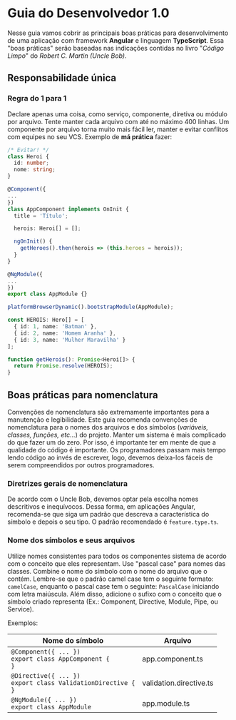 
# Guia do Desenvolvedor 1.0
Nesse guia vamos cobrir as principais boas práticas para desenvolvimento de uma aplicação com framework **Angular** e linguagem **TypeScript**. Essa "boas práticas" serão baseadas nas indicações contidas no livro "_Código Limpo_" do _Robert C. Martin (Uncle Bob)_.

## Responsabilidade única

### Regra do 1 para 1
Declare apenas uma coisa, como serviço, componente, diretiva ou módulo por arquivo. Tente manter cada arquivo com até no máximo 400 linhas. Um componente por arquivo torna muito mais fácil ler, manter e evitar conflitos com equipes no seu VCS.
Exemplo de **má prática** fazer:
```typescript
/* Evitar! */
class Heroi {
  id: number;
  nome: string;
}

@Component({
...
})
class AppComponent implements OnInit {
  title = 'Título';

  herois: Heroi[] = [];

  ngOnInit() {
    getHeroes().then(herois => (this.heroes = herois));
  }
}

@NgModule({
...
})
export class AppModule {}

platformBrowserDynamic().bootstrapModule(AppModule);

const HEROIS: Hero[] = [
  { id: 1, name: 'Batman' },
  { id: 2, name: 'Homem Aranha' },
  { id: 3, name: 'Mulher Maravilha' }
];

function getHerois(): Promise<Heroi[]> {
  return Promise.resolve(HEROIS);
}
```

## Boas práticas para nomenclatura
Convenções de nomenclatura são extremamente importantes para a manutenção e legibilidade. Este guia recomenda convenções de nomenclatura para o nomes dos arquivos e dos símbolos (_variáveis, classes, funções, etc..._) do projeto.
Manter um sistema é mais complicado do que fazer um do zero. Por isso, é importante ter em mente de que a qualidade do código é importante. Os programadores passam mais tempo lendo código ao invés de escrever, logo, devemos deixa-los fáceis de serem compreendidos por outros programadores.

### Diretrizes gerais de nomenclatura
De acordo com o Uncle Bob, devemos optar pela escolha nomes descritivos e inequívocos. Dessa forma, em aplicações Angular, recomenda-se que siga um padrão que descreva a característica do símbolo e depois o seu tipo. O padrão recomendado é `feature.type.ts`.

### Nome dos símbolos e seus arquivos
Utilize nomes consistentes para todos os componentes sistema de acordo com o conceito que eles representam. Use "pascal case" para nomes das classes. Combine o nome do símbolo com o nome do arquivo que o contém.
Lembre-se que o padrão camel case tem o seguinte formato: `camelCase`, enquanto o pascal case tem o seguinte: `PascalCase` iniciando com letra maiúscula. Além disso, adicione o sufixo com o conceito que o símbolo criado representa (Ex.: Component, Directive, Module, Pipe, ou Service).

Exemplos:

| Nome do símbolo                                                          | Arquivo                 |
| ------------------------------------------------------------------------ | ----------------------- |
| <code>@Component({ ... })<br>export class AppComponent { }</code>        | app.component.ts        |
| <code>@Directive({ ... })<br>export class ValidationDirective { }</code> | validation.directive.ts |
| <code>@NgModule({ ... })<br>export class AppModule</code>                | app.module.ts           |
